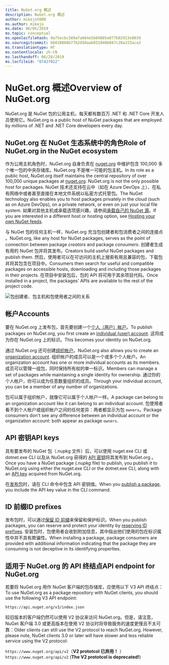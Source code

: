 ```yaml
---
title: NuGet.org 概述
description: NuGet.org 概述
author: mikejo5000
ms.author: mikejo
ms.date: 06/05/2019
ms.topic: conceptual
ms.openlocfilehash: 9a75ecbc589afa664e5684005e077b02913e8039
ms.sourcegitcommit: b6810860b77b2d50aab031040b047c20a333aca3
ms.translationtype: HT
ms.contentlocale: zh-CN
ms.lasthandoff: 06/28/2019
ms.locfileid: "67427012"
---
```

# <a name="overview-of-nugetorg"></a><span data-ttu-id="b9217-103">NuGet.org 概述</span><span class="sxs-lookup"><span data-stu-id="b9217-103">Overview of NuGet.org</span></span>

<span data-ttu-id="b9217-104">NuGet.org 是 NuGet 包的公用主机，每天都有数百万 .NET 和 .NET Core 开发人员使用它。</span><span class="sxs-lookup"><span data-stu-id="b9217-104">NuGet.org is a public host of NuGet packages that are employed by millions of .NET and .NET Core developers every day.</span></span>

## <a name="role-of-nugetorg-in-the-nuget-ecosystem"></a><span data-ttu-id="b9217-105">NuGet.org 在 NuGet 生态系统中的角色</span><span class="sxs-lookup"><span data-stu-id="b9217-105">Role of NuGet.org in the NuGet ecosystem</span></span>

<span data-ttu-id="b9217-106">作为公用主机角色时，NuGet.org 自身负责在 [nuget.org](https://www.nuget.org) 中维护包含 100,000 多个唯一包的中央存储库。NuGet.org 不是唯一可能的包主机。</span><span class="sxs-lookup"><span data-stu-id="b9217-106">In its role as a public host, NuGet.org itself maintains the central repository of over 100,000 unique packages at [nuget.org](https://www.nuget.org). NuGet.org is not the only possible host for packages.</span></span> <span data-ttu-id="b9217-107">NuGet 技术还支持在云中（如在 Azure DevOps 上）、在私有网络中或者甚至直接在本地文件系统以私密方式托管包。</span><span class="sxs-lookup"><span data-stu-id="b9217-107">The NuGet technology also enables you to host packages privately in the cloud (such as on Azure DevOps), on a private network, or even on just your local file system.</span></span> <span data-ttu-id="b9217-108">如果对其他主机或承载选项感兴趣，请参阅[承载自己的 NuGet 源](../hosting-packages/overview.md)。</span><span class="sxs-lookup"><span data-stu-id="b9217-108">If you are interested in a different host or hosting option, see [Hosting your own NuGet feeds](../hosting-packages/overview.md).</span></span>

<span data-ttu-id="b9217-109">与 NuGet 包的任何主机一样，NuGet.org 充当包创建者和包消费者之间的连接点   。</span><span class="sxs-lookup"><span data-stu-id="b9217-109">NuGet.org, like any host for NuGet packages, serves as the point of connection between package *creators* and package *consumers*.</span></span> <span data-ttu-id="b9217-110">创建者生成有用的 NuGet 包并将其发布。</span><span class="sxs-lookup"><span data-stu-id="b9217-110">Creators build useful NuGet packages and publish them.</span></span> <span data-ttu-id="b9217-111">然后，使用者可以在可访问的主机上搜索有用且兼容的包，下载包并将其包含在项目中。</span><span class="sxs-lookup"><span data-stu-id="b9217-111">Consumers then search for useful and compatible packages on accessible hosts, downloading and including those packages in their projects.</span></span> <span data-ttu-id="b9217-112">在项目中安装包后，包的 API 将可用于其余项目代码。</span><span class="sxs-lookup"><span data-stu-id="b9217-112">Once installed in a project, the packages' APIs are available to the rest of the project code.</span></span>

![包创建者、包主机和包使用者之间的关系](media/nuget-roles.png)

## <a name="accounts"></a><span data-ttu-id="b9217-114">帐户</span><span class="sxs-lookup"><span data-stu-id="b9217-114">Accounts</span></span>

<span data-ttu-id="b9217-115">要在 NuGet.org 上发布包，首先要创建一个[个人（用户）帐户](individual-accounts.md)。</span><span class="sxs-lookup"><span data-stu-id="b9217-115">To publish packages on NuGet.org, you first create an [individual (user) account](individual-accounts.md).</span></span> <span data-ttu-id="b9217-116">这将成为你在 NuGet.org 上的标识。</span><span class="sxs-lookup"><span data-stu-id="b9217-116">This becomes your identity on NuGet.org.</span></span>

<span data-ttu-id="b9217-117">通过 NuGet.org 还可创建[组织帐户](organizations-on-nuget-org.md)。</span><span class="sxs-lookup"><span data-stu-id="b9217-117">NuGet.org also allows you to create an [organization account](organizations-on-nuget-org.md).</span></span> <span data-ttu-id="b9217-118">组织帐户的成员可以是一个或多个个人帐户。</span><span class="sxs-lookup"><span data-stu-id="b9217-118">An organization account has one or more individual accounts as its members.</span></span> <span data-ttu-id="b9217-119">成员可以管理一组包，同时保持所有权的单一标识。</span><span class="sxs-lookup"><span data-stu-id="b9217-119">Members can manage a set of packages while maintaining a single identity for ownership.</span></span> <span data-ttu-id="b9217-120">通过你的个人帐户，你可以成为任意数量组织的成员。</span><span class="sxs-lookup"><span data-stu-id="b9217-120">Through your individual account, you can be a member of any number of organizations.</span></span>

<span data-ttu-id="b9217-121">包可以属于组织帐户，就像它可以属于个人帐户一样。</span><span class="sxs-lookup"><span data-stu-id="b9217-121">A package can belong to an organization account like it can belong to an individual account.</span></span> <span data-ttu-id="b9217-122">包使用者看不到个人帐户或组织帐户之间的任何差异：两者都显示为包 `owners`。</span><span class="sxs-lookup"><span data-stu-id="b9217-122">Package consumers don't see any difference between an individual account or the organization account: both appear as package `owners`.</span></span>

## <a name="api-keys"></a><span data-ttu-id="b9217-123">API 密钥</span><span class="sxs-lookup"><span data-stu-id="b9217-123">API keys</span></span>

<span data-ttu-id="b9217-124">具有要发布的 NuGet 包（.nupkg 文件）后，可以使用 nuget.exe CLI 或 dotnet.exe CLI 以及从 NuGet.org 获得的 [API 密钥](scoped-api-keys.md)将其发布到 NuGet.org  。</span><span class="sxs-lookup"><span data-stu-id="b9217-124">Once you have a NuGet package (*.nupkg* file) to publish, you publish it to NuGet.org using either the nuget.exe CLI or the dotnet.exe CLI, along with an [API key](scoped-api-keys.md) acquired from NuGet.org.</span></span>

<span data-ttu-id="b9217-125">在[发布包](../create-packages/creating-a-package.md)时，请在 CLI 命令中包含 API 密钥值。</span><span class="sxs-lookup"><span data-stu-id="b9217-125">When you [publish a package](../create-packages/creating-a-package.md), you include the API key value in the CLI command.</span></span>

## <a name="id-prefixes"></a><span data-ttu-id="b9217-126">ID 前缀</span><span class="sxs-lookup"><span data-stu-id="b9217-126">ID prefixes</span></span>

<span data-ttu-id="b9217-127">发布包时，可以通过[保留 ID 前缀](id-prefix-reservation.md)来保留和保护标识。</span><span class="sxs-lookup"><span data-stu-id="b9217-127">When you publish packages, you can reserve and protect your identity by [reserving ID prefixes](id-prefix-reservation.md).</span></span> <span data-ttu-id="b9217-128">安装包时，包使用者会收到附加信息，其中指出他们使用的包在标识属性中并不具有欺骗性。</span><span class="sxs-lookup"><span data-stu-id="b9217-128">When installing a package, package consumers are provided with additional information indicating that the package they are consuming is not deceptive in its identifying properties.</span></span>

## <a name="api-endpoint-for-nugetorg"></a><span data-ttu-id="b9217-129">适用于 NuGet.org 的 API 终结点</span><span class="sxs-lookup"><span data-stu-id="b9217-129">API endpoint for NuGet.org</span></span>

<span data-ttu-id="b9217-130">若要将 NuGet.org 用作 NuGet 客户端的包存储库，应使用以下 V3 API 终结点：</span><span class="sxs-lookup"><span data-stu-id="b9217-130">To use NuGet.org as a package repository with NuGet clients, you should use the following V3 API endpoint:</span></span> 

`https://api.nuget.org/v3/index.json`

<span data-ttu-id="b9217-131">较旧版本的客户端仍然可以使用 V2 协议来访问 NuGet.org。但是，请注意，NuGet 客户端 3.0 或更高版本在使用 V2 协议时将导致服务的速度更慢且不太可靠：</span><span class="sxs-lookup"><span data-stu-id="b9217-131">Older clients can still use the V2 protocol to reach NuGet.org. However, please note, NuGet clients 3.0 or later will have slower and less reliable service using the V2 protocol:</span></span>

<span data-ttu-id="b9217-132">`https://www.nuget.org/api/v2`（**V2 prototcol 已弃用！** ）</span><span class="sxs-lookup"><span data-stu-id="b9217-132">`https://www.nuget.org/api/v2` (**The V2 prototcol is deprecated!**)</span></span>
